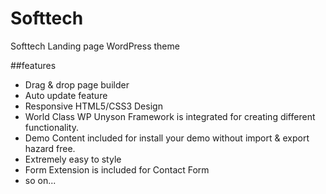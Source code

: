 
# Softtech
Softtech Landing page WordPress theme

##features
- Drag & drop page builder
- Auto update feature
- Responsive HTML5/CSS3 Design
- World Class WP Unyson Framework is integrated for creating different functionality.  
- Demo Content included for install your demo without import & export hazard free.
- Extremely easy to style
- Form Extension is included for Contact Form
- so on...
